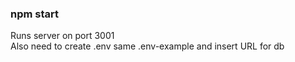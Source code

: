 ### npm start
Runs server on port 3001 \
Also need to create .env same .env-example and insert URL for db
